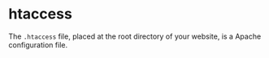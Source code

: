 # htaccess

The `.htaccess` file, placed at the root directory of your website, is a Apache configuration file.